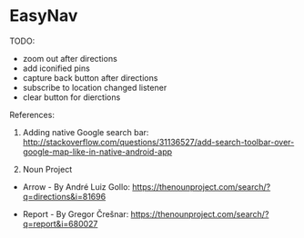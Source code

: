 # EasyNav

TODO:
  * zoom out after directions  
  * add iconified pins  
  * capture back button after directions 
  * subscribe to location changed listener
  * clear button for dierctions

References:

1. Adding native Google search bar:  
http://stackoverflow.com/questions/31136527/add-search-toolbar-over-google-map-like-in-native-android-app

2. Noun Project
 * Arrow - By André Luiz Gollo:
 https://thenounproject.com/search/?q=directions&i=81696
 
 * Report - By Gregor Črešnar:
 https://thenounproject.com/search/?q=report&i=680027
